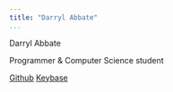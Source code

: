 ```yaml
---
title: "Darryl Abbate"
...
```


Darryl Abbate

Programmer & Computer Science student

[Github](https://github.com/rootbeersoup) [Keybase](https://keybase.io/rootbeersoup)
